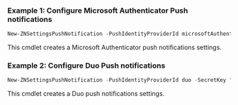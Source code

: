 ### Example 1: Configure Microsoft Authenticator Push notifications
```powershell
New-ZNSettingsPushNotification -PushIdentityProviderId microsoftAuthenticator -SecretKey "mySecretKey" -TenantId "myTenantId"   
```

This cmdlet creates a Microsoft Authenticator push notifications settings.

### Example 2: Configure Duo Push notifications
```powershell
New-ZNSettingsPushNotification -PushIdentityProviderId duo -SecretKey "mySecretKey" -ApiHostname "api-12345.duosecurity.com"  -IntegrationKey "myIntegrationKey"
```

This cmdlet creates a Duo push notifications settings.
